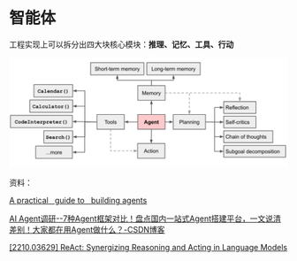 # 智能体




工程实现上可以拆分出四大块核心模块：**推理、记忆、工具、行动**

![](./src/a5a05adf403afa8d98aca8ea7616377c.png)

资料：

[A practical   guide to   building agents](https://cdn.openai.com/business-guides-and-resources/a-practical-guide-to-building-agents.pdf)

[AI Agent调研--7种Agent框架对比！盘点国内一站式Agent搭建平台，一文说清差别！大家都在用Agent做什么？-CSDN博客](https://blog.csdn.net/Python_cocola/article/details/140407020)


[[2210.03629] ReAct: Synergizing Reasoning and Acting in Language Models](https://arxiv.org/abs/2210.03629)